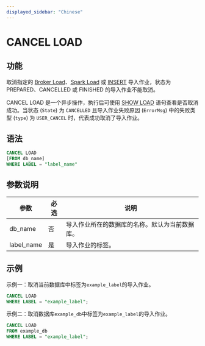 ```yaml
---
displayed_sidebar: "Chinese"
---
```


# CANCEL LOAD

## 功能

取消指定的 [Broker Load](../data-manipulation/BROKER_LOAD.md)、[Spark Load](../data-manipulation/SPARK_LOAD.md) 或 [INSERT](../data-manipulation/INSERT.md) 导入作业，状态为 PREPARED、CANCELLED 或 FINISHED 的导入作业不能取消。

CANCEL LOAD 是一个异步操作，执行后可使用 [SHOW LOAD](../data-manipulation/SHOW_LOAD.md) 语句查看是否取消成功。当状态 (`State`) 为 `CANCELLED` 且导入作业失败原因 (`ErrorMsg`) 中的失败类型 (`type`) 为 `USER_CANCEL` 时，代表成功取消了导入作业。

## 语法

```SQL
CANCEL LOAD
[FROM db_name]
WHERE LABEL = "label_name"
```

## 参数说明

| **参数**   | **必选** | **说明**                                       |
| ---------- | -------- | ---------------------------------------------- |
| db_name    | 否       | 导入作业所在的数据库的名称。默认为当前数据库。 |
| label_name | 是       | 导入作业的标签。                               |

## 示例

示例一：取消当前数据库中标签为`example_label`的导入作业。

```SQL
CANCEL LOAD
WHERE LABEL = "example_label";
```

示例二：取消数据库`example_db`中标签为`example_label`的导入作业。

```SQL
CANCEL LOAD
FROM example_db
WHERE LABEL = "example_label";
```
